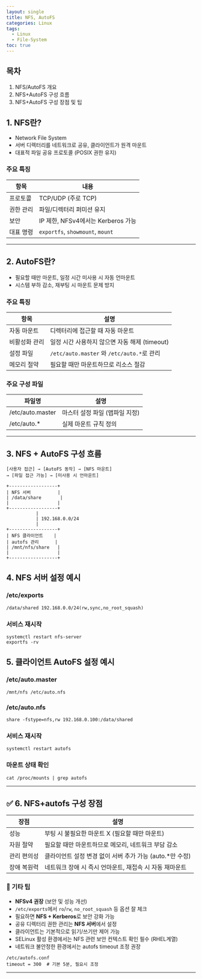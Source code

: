 ```yaml
---
layout: single
title: NFS, AutoFS
categories: Linux
tags:
  - Linux
  - File-System
toc: true
---
```

## **목차**

1. NFS/AutoFS 개요
2. NFS+AutoFS 구성 흐름
3. NFS+AutoFS 구성 장점 및 팁


## 1. NFS란? 
- Network File System 
- 서버 디렉터리를 네트워크로 공유, 클라이언트가 원격 마운트
- 대표적 파일 공유 프로토콜 (POSIX 권한 유지)

### 주요 특징
| 항목 | 내용 |
|---|---|
| 프로토콜 | TCP/UDP (주로 TCP) |
| 권한 관리 | 파일/디렉터리 퍼미션 유지 |
| 보안 | IP 제한, NFSv4에서는 Kerberos 가능 |
| 대표 명령 | `exportfs`, `showmount`, `mount` |

---

## 2. AutoFS란?
- 필요할 때만 마운트, 일정 시간 미사용 시 자동 언마운트
- 시스템 부하 감소, 재부팅 시 마운트 문제 방지

### 주요 특징
| 항목 | 설명 |
|---|---|
| 자동 마운트 | 디렉터리에 접근할 때 자동 마운트 |
| 비활성화 관리 | 일정 시간 사용하지 않으면 자동 해제 (timeout) |
| 설정 파일 | `/etc/auto.master` 와 `/etc/auto.*`로 관리 |
| 메모리 절약 | 필요할 때만 마운트하므로 리소스 절감 |

### 주요 구성 파일
| 파일명 | 설명 |
|---|---|
| /etc/auto.master | 마스터 설정 파일 (맵파일 지정) |
| /etc/auto.* | 실제 마운트 규칙 정의 |

---

## 3. NFS + AutoFS 구성 흐름
```
[사용자 접근] → [AutoFS 동작] → [NFS 마운트]
→ [파일 접근 가능] → [미사용 시 언마운트]
```

```
+------------------+
| NFS 서버          |
| /data/share       |
|                  |
+------------------+
           |
           | 192.168.0.0/24
           |
+------------------+
| NFS 클라이언트    |
| autofs 관리      |
| /mnt/nfs/share   |
|                  |
+------------------+
```

## 4. NFS 서버 설정 예시

### /etc/exports
```
/data/shared 192.168.0.0/24(rw,sync,no_root_squash)
```

### 서비스 재시작
```
systemctl restart nfs-server
exportfs -rv
```


## 5. 클라이언트 AutoFS 설정 예시

### /etc/auto.master
```
/mnt/nfs /etc/auto.nfs
```

### /etc/auto.nfs
```
share -fstype=nfs,rw 192.168.0.100:/data/shared
```

### 서비스 재시작
```
systemctl restart autofs
```

### 마운트 상태 확인
```
cat /proc/mounts | grep autofs
```

---
## ✅ 6. NFS+autofs 구성 장점
| 장점     | 설명                                   |
| ------ | ------------------------------------ |
| 성능     | 부팅 시 불필요한 마운트 X (필요할 때만 마운트)         |
| 자원 절약  | 필요할 때만 마운트하므로 메모리, 네트워크 부담 감소        |
| 관리 편의성 | 클라이언트 설정 변경 없이 서버 추가 가능 (auto.*만 수정) |
| 장애 복원력 | 네트워크 장애 시 즉시 언마운트, 재접속 시 자동 재마운트     |

### 📌 기타 팁
- **NFSv4 권장** (보안 및 성능 개선)
- `/etc/exports`에서 `ro`/`rw`, `no_root_squash` 등 옵션 잘 체크
- 필요하면 **NFS + Kerberos**로 보안 강화 가능
- 공유 디렉터리 권한 관리는 **NFS 서버**에서 설정  
- 클라이언트는 기본적으로 읽기/쓰기만 제어 가능  
- SELinux 활성 환경에서는 NFS 관련 보안 컨텍스트 확인 필수 (RHEL계열)  
- 네트워크 불안정한 환경에서는 autofs timeout 조정 권장
```
/etc/autofs.conf
timeout = 300  # 기본 5분, 필요시 조정
```

---
